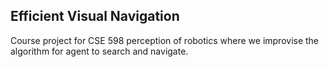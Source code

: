 ## Efficient Visual Navigation
Course project for CSE 598 perception of robotics where we improvise the algorithm for agent to search and navigate.
